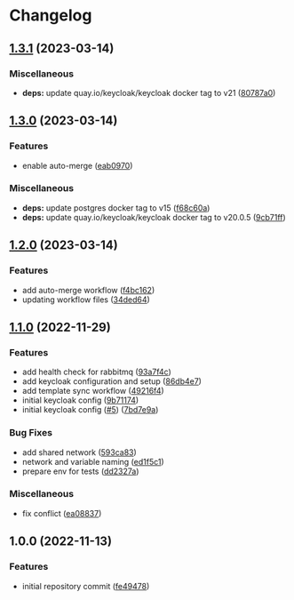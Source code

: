 # Changelog

## [1.3.1](https://github.com/wayofdev/docker-project-services/compare/v1.3.0...v1.3.1) (2023-03-14)


### Miscellaneous

* **deps:** update quay.io/keycloak/keycloak docker tag to v21 ([80787a0](https://github.com/wayofdev/docker-project-services/commit/80787a036e3f1b0dcd8389e8e32484dd57bf2460))

## [1.3.0](https://github.com/wayofdev/docker-project-services/compare/v1.2.0...v1.3.0) (2023-03-14)


### Features

* enable auto-merge ([eab0970](https://github.com/wayofdev/docker-project-services/commit/eab0970ebb7c301a297707f0cd58d5b17e4e2d74))


### Miscellaneous

* **deps:** update postgres docker tag to v15 ([f68c60a](https://github.com/wayofdev/docker-project-services/commit/f68c60a16a6a8422e87235f004071175808de6d8))
* **deps:** update quay.io/keycloak/keycloak docker tag to v20.0.5 ([9cb71ff](https://github.com/wayofdev/docker-project-services/commit/9cb71ffc61914c0b8e5d5fded93369ea29026788))

## [1.2.0](https://github.com/wayofdev/docker-project-services/compare/v1.1.0...v1.2.0) (2023-03-14)


### Features

* add auto-merge workflow ([f4bc162](https://github.com/wayofdev/docker-project-services/commit/f4bc162ed12d671a5201b9d0448ab32673889ef4))
* updating workflow files ([34ded64](https://github.com/wayofdev/docker-project-services/commit/34ded642a8161744403048395857cc9815736461))

## [1.1.0](https://github.com/wayofdev/docker-project-services/compare/v1.0.0...v1.1.0) (2022-11-29)


### Features

* add health check for rabbitmq ([93a7f4c](https://github.com/wayofdev/docker-project-services/commit/93a7f4ccb1bf13069a5ec20148d48368012aec8f))
* add keycloak configuration and setup ([86db4e7](https://github.com/wayofdev/docker-project-services/commit/86db4e7619318e3b6dff1723446d891f16f4086c))
* add template sync workflow ([49216f4](https://github.com/wayofdev/docker-project-services/commit/49216f48d829d03dc96b1780cea62385018c0e66))
* initial keycloak config ([9b71174](https://github.com/wayofdev/docker-project-services/commit/9b711743811619921bdaa38299ddb2e4e1837a16))
* initial keycloak config ([#5](https://github.com/wayofdev/docker-project-services/issues/5)) ([7bd7e9a](https://github.com/wayofdev/docker-project-services/commit/7bd7e9a13aad89b471c23f3dce79d7263e1fcf38))


### Bug Fixes

* add shared network ([593ca83](https://github.com/wayofdev/docker-project-services/commit/593ca83cc377cd66772a5af32a4f5072e48cf2bc))
* network and variable naming ([ed1f5c1](https://github.com/wayofdev/docker-project-services/commit/ed1f5c149c9cfcfceadb519b3efb61d6d277b4b1))
* prepare env for tests ([dd2327a](https://github.com/wayofdev/docker-project-services/commit/dd2327aada2f1f331b174540dc3278e2f3342e5b))


### Miscellaneous

* fix conflict ([ea08837](https://github.com/wayofdev/docker-project-services/commit/ea08837883e5dd63067fb817c051c0a9dd415c1f))

## 1.0.0 (2022-11-13)


### Features

* initial repository commit ([fe49478](https://github.com/wayofdev/docker-project-services/commit/fe49478472228a3242f6ca6a916eb5be8fad4f5b))
